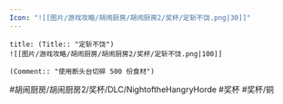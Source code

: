 ```yaml
---
Icon: "![[图片/游戏攻略/胡闹厨房/胡闹厨房2/奖杯/定斩不饶.png|30]]"
---
```

```ad-common-bronze-trophy
title: (Title:: "定斩不饶")
![[图片/游戏攻略/胡闹厨房/胡闹厨房2/奖杯/定斩不饶.png|100]]

(Comment:: "使用断头台切碎 500 份食材")
```

#胡闹厨房/胡闹厨房2/奖杯/DLC/NightoftheHangryHorde #奖杯 #奖杯/铜
